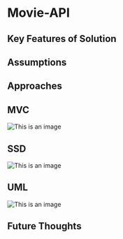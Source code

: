 # Movie-API

## Key Features of Solution

## Assumptions

## Approaches

## MVC

![This is an image](https://github.com/hvferreira/movie-api/blob/master/Docs/MVC.png)

## SSD

![This is an image](https://github.com/hvferreira/movie-api/blob/master/Docs/SSD.png)

## UML

![This is an image](https://github.com/hvferreira/movie-api/blob/master/Docs/UML.png)

## Future Thoughts

